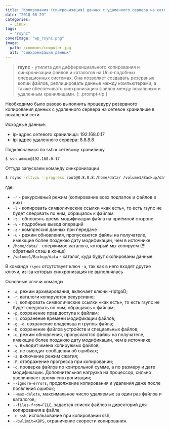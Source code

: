 ```yaml
---
title: "Копирования (синхронизация) данных с удаленного сервера на сетевое хранилище (NAS)"
date: "2018-08-29"
categories: 
  - Linux
tags: 
  - "rsync"
coverImage: "wp_rsync.png"
image:
  path: /commons/computer.jpg
  alt: "синхронизация данных"
---
```


> **rsync** - утилита для дифференциального копирования и синхронизации файлов и каталогов на Unix-подобных операционных системах. Она позволяет создавать резервные копии файлов, реплицировать данные между компьютерами, а также обеспечивать синхронизацию файлов между локальным и удаленным хранилищами.
{: .prompt-tip }

Необходимо было разово выполнить процедуру резервного копирования данных с удаленного сервера на сетевое хранилище в локальной сети

Исходные данные:

- ip-адрес сетевого хранилища: 192.168.0.17
- ip-адрес удаленного сервера: 8.8.8.8

Подключаемся по ssh к сетевому хранилищу

```sh
$ ssh admin@192.168.0.17
```

Оттуда запускаем команду синхронизации

```sh
$ rsync -rltvzu --progress root@8.8.8.8:/home/data/ /volume1/Backup/data
```

где:
- `-r` - рекурсивный режим (копирование всех подпапок и файлов в них)
- `-l` - копировать символические ссылки «как есть», то есть rsync не будет следовать по ним, обращаясь к файлам
- `-t` - обновлять время модификации файла на приёмной стороне
- `-v` - подробные вывод операций
- `-z` - компрессия данных при передаче
- `-u` - режим обновления, пропускаются файлы на получателе, имеющие более позднюю дату модификации, чем в источнике
- `/home/data/` - соержимое каталога, который мы копируем (!!! обратный слэш в конце)
- `/volume1/Backup/data` - каталог, куда будут скопированы данные

В команде `rsync` отсутствует ключ `-a`, так как в него входят другие ключи, из-за которых синхронизация не выполнялась

Основные ключи команды

- `-a`, режим архивирования, включает ключи -rlptgoD;
- `-r`, каталоги копируются рекурсивно;
- `-l`, копировать символические ссылки «как есть», то есть rsync не будет следовать по ним, обращаясь к файлам;
- `-p`, сохранение прав доступа к файлам;
- `-t`, сохранение времени модификации файлов;
- `-g`, `-o`, сохранение владельца и группы файла;
- `-D`, сохранение файлов устройств и специальных файлов;
- `-u`, режим обновления, пропускаются файлы на получателе, имеющие более позднюю дату модификации, чем в источнике;
- `-v`, выводит имена копируемых файлов;
- `-q`, не выводит сообщения об ошибках;
- `-z`, включение режим сжатия;
- `-P`, отображение прогресса при копировании;
- `-с`, проверка файлов по контрольной сумме, а по размеру и дате модификации. Дополнительная нагрузка на процессор, сильно увеличивает время синхронизации;
- `--ignore-errors`, продолжение копирования и удаления даже после появления ошибок;
- `--max-delete`, максимальное число удаляемых за один раз файлов и каталогов;
- `--files-from=FILE`, задается список файлов и директорий для копирования в файле;
- `-e ssh`, использование при копировании ssh;
- `--bwlimit=KBPS`, ограничение скорости копирования.
